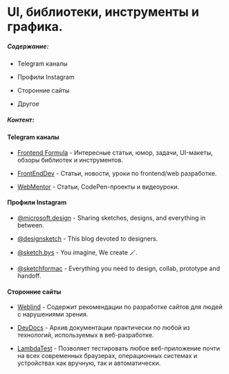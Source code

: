 # UI, библиотеки, инструменты и графика.

##### Содержание:

 - Telegram каналы

 - Профили Instagram

 - Сторонние сайты

 - Другое

##### Контент:
 
 #### Telegram каналы

 - [Frontend Formula](https://t.me/frontend_formula) - Интересные статьи, юмор, задачи, UI-макеты, обзоры библиотек и инструментов.

 - [FrontEndDev](https://t.me/front_end_dev) - Статьи, новости, уроки по frontend/web разработке.

 - [WebMentor](https://t.me/webmentor) - Статьи, CodePen-проекты и видеоуроки.

 #### Профили Instagram

 - [@microsoft.design](https://instagram.com/microsoft.design) - Sharing sketches, designs, and everything in between.

 - [@designsketch](https://instagram.com/designsketch) - This blog devoted to designers.

 - [@sketch.bys](https://instagram.com/sketch.bys) - You imagine, We create 🪄.

 - [@sketchformac](https://instagram.com/sketchformac) - Everything you need to design, collab, prototype and handoff.

 #### Сторонние сайты

 - [Weblind](https://weblind.ru) - Содержит рекомендации по разработке сайтов для людей с нарушениями зрения.

 - [DevDocs](https://devdocs.io) - Архив документации практически по любой из технологий, используемых в веб-разработке.

 - [LambdaTest](https://www.lambdatest.com) - Позволяет тестировать любое веб-приложение почти на всех современных браузерах, операционных системах и устройствах как вручную, так и автоматически.